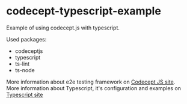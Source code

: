 # codecept-typescript-example
Example of using codecept.js with typescript.

Used packages:
- codeceptjs
- typescript
- ts-lint
- ts-node

More information about e2e testing framework on
[Codecept JS site](https://codecept.io).
<br>
More information about Typescript, it's configuration and examples on [Typescript site](https://www.typescriptlang.org/)
